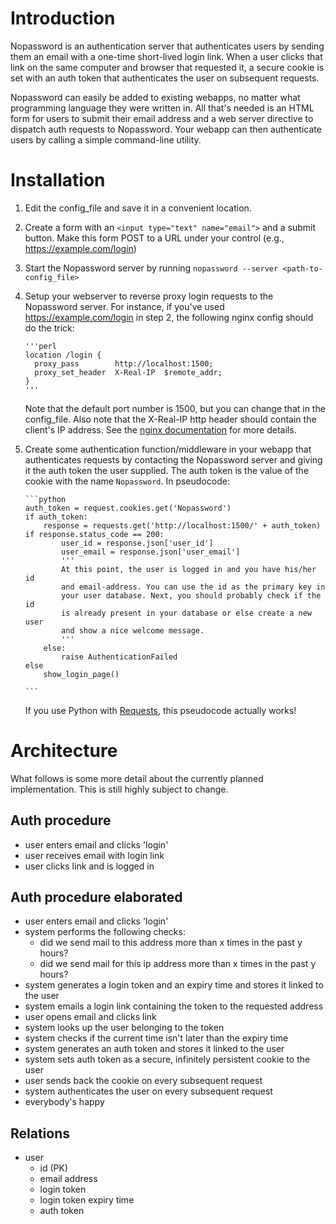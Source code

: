 Introduction
============

Nopassword is an authentication server that authenticates users by sending
them an email with a one-time short-lived login link.  When a user clicks
that link on the same computer and browser that requested it, a secure
cookie is set with an auth token that authenticates the user on subsequent
requests.

Nopassword can easily be added to existing webapps, no matter what
programming language they were written in.  All that's needed is an HTML
form for users to submit their email address and a web server directive to
dispatch auth requests to Nopassword.  Your webapp can then authenticate
users by calling a simple command-line utility.

Installation
============

1. Edit the config_file and save it in a convenient location.

2. Create a form with an `<input type="text" name="email">` and a submit
   button.  Make this form POST to a URL under your control (e.g.,
   https://example.com/login)

3. Start the Nopassword server by running `nopassword --server <path-to-config_file>`

4. Setup your webserver to reverse proxy login requests to the Nopassword
   server.  For instance, if you've used https://example.com/login in step
   2, the following nginx config should do the trick:

       '''perl
       location /login {
         proxy_pass        http://localhost:1500;
         proxy_set_header  X-Real-IP  $remote_addr;
       }
       '''

   Note that the default port number is 1500, but you can change that in the
   config_file.  Also note that the X-Real-IP http header should contain the
   client's IP address.  See the [nginx
   documentation](http://wiki.nginx.org/HttpProxyModule) for more details.

5. Create some authentication function/middleware in your webapp that
   authenticates requests by contacting the Nopassword server and giving it
   the auth token the user supplied.  The auth token is the value of the
   cookie with the name `Nopassword`. In pseudocode:

       ```python
       auth_token = request.cookies.get('Nopassword')
       if auth_token:
           response = requests.get('http://localhost:1500/' + auth_token)
	   if response.status_code == 200:
               user_id = response.json['user_id']
               user_email = response.json['user_email']
               '''
               At this point, the user is logged in and you have his/her id
               and email-address. You can use the id as the primary key in
               your user database. Next, you should probably check if the id
               is already present in your database or else create a new user
               and show a nice welcome message.
               '''
           else:
               raise AuthenticationFailed
       else
           show_login_page()
	   
       ```

   If you use Python with
   [Requests](http://docs.python-requests.org/en/latest/), this pseudocode
   actually works!



Architecture
============

What follows is some more detail about the currently planned implementation.
This is still highly subject to change.


Auth procedure
--------------

- user enters email and clicks 'login'
- user receives email with login link
- user clicks link and is logged in


Auth procedure elaborated
-------------------------

- user enters email and clicks 'login'
- system performs the following checks:
  * did we send mail to this address more than x times in the past y hours?
  * did we send mail for this ip address more than x times in the past y
    hours?
- system generates a login token and an expiry time and stores it linked to
  the user
- system emails a login link containing the token to the requested address
- user opens email and clicks link
- system looks up the user belonging to the token
- system checks if the current time isn't later than the expiry time
- system generates an auth token and stores it linked to the user
- system sets auth token as a secure, infinitely persistent cookie to the user
- user sends back the cookie on every subsequent request
- system authenticates the user on every subsequent request
- everybody's happy


Relations
---------

- user
  * id (PK)
  * email address
  * login token
  * login token expiry time
  * auth token
